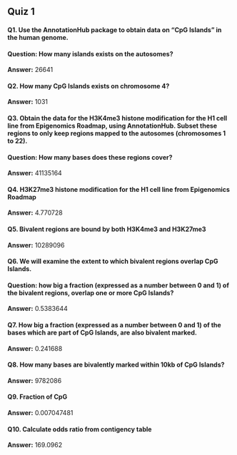 ## Quiz 1
#### Q1. Use the AnnotationHub package to obtain data on “CpG Islands” in the human genome.
#### Question: How many islands exists on the autosomes?
<p><b>Answer:</b> 26641</p>

#### Q2. How many CpG Islands exists on chromosome 4?
<p><b>Answer:</b> 1031</p>

#### Q3. Obtain the data for the H3K4me3 histone modification for the H1 cell line from Epigenomics Roadmap, using AnnotationHub. Subset these regions to only keep regions mapped to the autosomes (chromosomes 1 to 22).
#### Question: How many bases does these regions cover?
<p><b>Answer:</b> 41135164</p>

#### Q4. H3K27me3 histone modification for the H1 cell line from Epigenomics Roadmap
<p><b>Answer:</b> 4.770728</p>

#### Q5. Bivalent regions are bound by both H3K4me3 and H3K27me3
<p><b>Answer:</b> 10289096</p>

#### Q6. We will examine the extent to which bivalent regions overlap CpG Islands.
#### Question: how big a fraction (expressed as a number between 0 and 1) of the bivalent regions, overlap one or more CpG Islands?
<p><b>Answer:</b> 0.5383644</p>

#### Q7. How big a fraction (expressed as a number between 0 and 1) of the bases which are part of CpG Islands, are also bivalent marked.
<p><b>Answer:</b> 0.241688</p>

#### Q8. How many bases are bivalently marked within 10kb of CpG Islands?
<p><b>Answer:</b> 9782086</p>

#### Q9. Fraction of CpG
<p><b>Answer:</b> 0.007047481</p>

#### Q10. Calculate odds ratio from contigency table
<p><b>Answer:</b> 169.0962</p>

